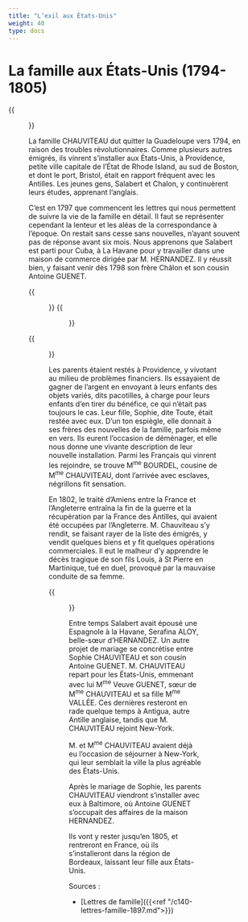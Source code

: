 ```yaml
---
title: "L’exil aux États-Unis"
weight: 40
type: docs
---
```


# La famille aux États-Unis (1794-1805)

{{<figure class="fig intense" src="/maps/providence-esri-annot.png" title="Carte de la région de Providence (Rhode Island) (© Esri France)">}}

La famille CHAUVITEAU dut quitter la Guadeloupe vers 1794, en raison des troubles révolutionnaires. Comme plusieurs autres émigrés, ils vinrent s’installer aux États-Unis, à Providence, petite ville capitale de l’État de Rhode Island, au sud de Boston, et dont le port, Bristol, était en rapport fréquent avec les Antilles. Les jeunes gens, Salabert et Chalon, y continuèrent leurs études, apprenant l’anglais.

C’est en 1797 que commencent les lettres qui nous permettent de suivre la vie de la famille en détail. Il faut se représenter cependant la lenteur et les aléas de la correspondance à l’époque. On restait sans cesse sans nouvelles, n’ayant souvent pas de réponse avant six mois. Nous apprenons que Salabert est parti pour Cuba, à La Havane pour y travailler dans une maison de commerce dirigée par M. HERNANDEZ. Il y réussit bien, y faisant venir dès 1798 son frère Châlon et son cousin Antoine GUENET.

<div class="centered">
{{<figure class="gal" src="/img/CHALONC2.jpg" alt="Châlon, frère de Salabert" title="Hilaire CHAUVITEAU, dit Châlon (1780-1804)">}}
{{<figure class="gal" src="/img/solangeguenet.jpg" alt="Antoine GUENET" title="Antoine GUENET, dit Solange (1779-1816)">}}
</div>

{{<figure class="fig intense" src="/img/salabert-hr.jpeg" alt="Salabert jeune" title="Salabert CHAUVITEAU (1775-1823)">}}

Les parents étaient restés à Providence, y vivotant au milieu de problèmes financiers. Ils essayaient de gagner de l’argent en envoyant à leurs enfants des objets variés, dits pacotilles, à charge pour leurs enfants d’en tirer du bénéfice, ce qui n’était pas toujours le cas. Leur fille, Sophie, dite Toute, était restée avec eux. D’un ton espiègle, elle donnait à ses frères des nouvelles de la famille, parfois même en vers. Ils eurent l’occasion de déménager, et elle nous donne une vivante description de leur nouvelle installation. Parmi les Français qui vinrent les rejoindre, se trouve M<sup>me</sup> BOURDEL, cousine de M<sup>me</sup> CHAUVITEAU, dont l’arrivée avec esclaves, négrillons fit sensation.

En 1802, le traité d’Amiens entre la France et l’Angleterre entraîna la fin de la guerre et la récupération par la France des Antilles, qui avaient été occupées par l’Angleterre. M. Chauviteau s’y rendit, se faisant rayer de la liste des émigrés, y vendit quelques biens et y fit quelques opérations commerciales. Il eut le malheur d’y apprendre le décès tragique de son fils Louis, à St Pierre en Martinique, tué en duel, provoqué par la mauvaise conduite de sa femme.

{{<figure class="fig" src="/img/Affiche convoi funéraire Louis Chauviteau 1802 01 17 FR.png" alt="Faire-part de décès." title="Faire-part de décès de Louis CHAUVITEAU (1773-1802)">}}

Entre temps Salabert avait épousé une Espagnole à la Havane, Serafina ALOY, belle-sœur d’HERNANDEZ. Un autre projet de mariage se concrétise entre Sophie CHAUVITEAU et son cousin Antoine GUENET. M. CHAUVITEAU repart pour les États-Unis, emmenant avec lui M<sup>me</sup> Veuve GUENET, sœur de M<sup>me</sup> CHAUVITEAU et sa fille M<sup>me</sup> VALLÉE. Ces dernières resteront en rade quelque temps à Antigua, autre Antille anglaise, tandis que M. CHAUVITEAU rejoint New-York.

M. et M<sup>me</sup> CHAUVITEAU avaient déjà eu l’occasion de séjourner à New-York, qui leur semblait la ville la plus agréable des États-Unis.

Après le mariage de Sophie, les parents CHAUVITEAU viendront s’installer avec eux à Baltimore, où Antoine GUENET s’occupait des affaires de la maison HERNANDEZ.

Ils vont y rester jusqu’en 1805, et rentreront en France, où ils s’installeront dans la région de Bordeaux, laissant leur fille aux États-Unis.

Sources :

- [Lettres de famille]({{<ref "/c140-lettres-famille-1897.md">}})